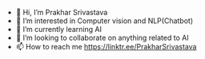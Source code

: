 - 👋 Hi, I’m Prakhar Srivastava
- 👀 I’m interested in Computer vision and NLP(Chatbot)
- 🌱 I’m currently learning AI
- 💞️ I’m looking to collaborate on anything related to AI
- 📫 How to reach me https://linktr.ee/PrakharSrivastava

<!---
prakharsdev/prakharsdev is a ✨ special ✨ repository because its `README.md` (this file) appears on your GitHub profile.
You can click the Preview link to take a look at your changes.
--->
